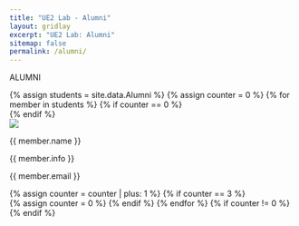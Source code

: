```yaml
---
title: "UE2 Lab - Alumni"
layout: gridlay
excerpt: "UE2 Lab: Alumni"
sitemap: false
permalink: /alumni/
---
```


<p class="title-center">ALUMNI</p>

<div class="custom-container-student">
{% assign students = site.data.Alumni %}
{% assign counter = 0 %}
{% for member in students %}
{% if counter == 0 %}
<div class="student-row">
{% endif %}
<div class="student-col">
  <div class="student-image" style="position: relative; margin: 0px; padding: 0px;">
  <img src="{{ site.url }}{{ site.baseurl }}/images/teampic/{{ member.photo }}" class="student-image-size">
  <div class="overlay"></div>
  <div class="student-info">
  <p>{{ member.name }}</p>
  <p>{{ member.info }}</p>
  <p>{{ member.email }}</p>
  </div>
  </div>
</div>
{% assign counter = counter | plus: 1 %}
{% if counter == 3 %}
</div>
{% assign counter = 0 %}
{% endif %}
{% endfor %}
{% if counter != 0 %}
</div>
{% endif %}
</div>

<script>
  document.addEventListener('DOMContentLoaded', function() {
    var studentImages = document.getElementsByClassName('student-image');
    for (var i = 0; i < studentImages.length; i++) {
      studentImages[i].addEventListener('mouseover', function() {
        this.style.opacity = '0.9';
        this.getElementsByClassName('student-info')[0].style.display = 'block';
        this.style.transition = 'transform 0.3s ease-in-out';
      });
      studentImages[i].addEventListener('mouseout', function() {
        this.style.opacity = '1.0';
        this.getElementsByClassName('student-info')[0].style.display = 'none';
        this.style.transition = 'transform 0.3s ease-in-out';
      });
    }
  });
  document.addEventListener('DOMContentLoaded', function() {
    var publicationImages = document.getElementsByClassName('student-image');
    for (var i = 0; i < publicationImages.length; i++) {
      publicationImages[i].addEventListener('mouseover', function() {
      this.style.transform = 'scale(1.02)';
      });
      publicationImages[i].addEventListener('mouseout', function() {
        this.style.transform = 'scale(1.0)';
      });
    }
  });


</script>
